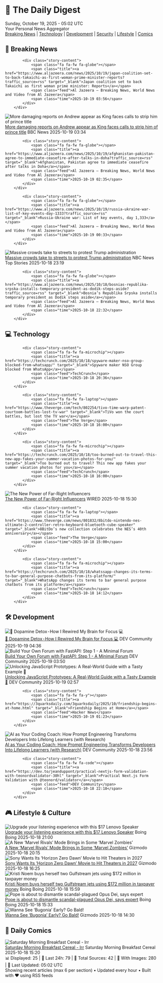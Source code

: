 <!-- Processing 54 RSS feeds at 2025-10-19 05:02:10 UTC -->
<!-- Processing: XKCD -->
<!-- Processing: Poorly Drawn Lines -->
<!-- Processing: Garfield -->
<!-- Processing: Cyanide & Happiness -->
<!-- Processing: CNN Top Stories -->
<!-- Processing: CNN Breaking News -->
<!-- Processing: BBC Breaking News -->
<!-- Processing: CBC News -->
<!-- Error processing https://rss.cbc.ca/lineup/topstories.xml: The read operation timed out -->
<!-- Processing: Reuters Top News -->
<!-- Processing: Sky News World -->
<!-- Processing: TechCrunch -->
<!-- Processing: Ars Technica -->
<!-- Processing: WIRED -->
<!-- Processing: Slashdot -->
<!-- Processing: Hacker News -->
<!-- Processing: Dev.to -->
<!-- Processing: StackOverflow Blog -->
<!-- Processing: OMG! Ubuntu -->
<!-- Processing: Linux.com -->
<!-- Processing: Red Hat Blog -->
<!-- Processing: InfoQ -->
<!-- Processing: DZone -->
<!-- Processing: The Pragmatic Engineer -->
<!-- Processing: Kotaku -->
<!-- Processing: Boing Boing -->
<!-- Processing: Schneier on Security -->
<!-- Generated 3 new posts out of 26 feeds processed -->
<div class="newspaper-header">
    <h1 class="newspaper-title">📰 The Daily Digest</h1>
    <div class="newspaper-date">Sunday, October 19, 2025 - 05:02 UTC</div>
    <div class="newspaper-subtitle">Your Personal News Aggregator</div>
</div>

<div class="newspaper-nav">
    <a href="#breaking">Breaking News</a> |
    <a href="#tech">Technology</a> |
    <a href="#dev">Development</a> |
    <a href="#security">Security</a> |
    <a href="#lifestyle">Lifestyle</a> |
    <a href="#webcomics">Comics</a>
</div>

<div class="news-section breaking-news" id="breaking">
<h2 class="section-header">🚨 Breaking News</h2>
<div class="stories-container">
<div class="story">
            
            <div class="story-content">
                <span class="fa fa-fw fa-globe"></span>
                <span class="title"><a href="https://www.aljazeera.com/news/2025/10/19/japan-coalition-set-to-back-takaichi-as-first-woman-prime-minister-reports?traffic_source=rss" target="_blank">Japan coalition set to back Takaichi as first woman prime minister: Reports</a></span>
                <span class="feed">Al Jazeera – Breaking News, World News and Video from Al Jazeera</span>
                <span class="time">2025-10-19 03:56</span>
            </div>
        </div>
<div class="story">
            <img src="https://ichef.bbci.co.uk/ace/standard/240/cpsprodpb/1860/live/16c86f10-ac9e-11f0-ba75-093eca1ac29b.jpg" alt="More damaging reports on Andrew appear as King faces calls to strip him of prince title" class="story-image" loading="lazy" onerror="this.style.display='none'">
            <div class="story-content">
                <span class="fa fa-fw fa-flag"></span>
                <span class="title"><a href="https://www.bbc.com/news/articles/cdegkd00yz3o?at_medium=RSS&at_campaign=rss" target="_blank">More damaging reports on Andrew appear as King faces calls to strip him of prince title</a></span>
                <span class="feed">BBC News</span>
                <span class="time">2025-10-19 03:34</span>
            </div>
        </div>
<div class="story">
            
            <div class="story-content">
                <span class="fa fa-fw fa-globe"></span>
                <span class="title"><a href="https://www.aljazeera.com/news/2025/10/19/afghanistan-pakistan-agree-to-immediate-ceasefire-after-talks-in-doha?traffic_source=rss" target="_blank">Afghanistan, Pakistan agree to immediate ceasefire after talks in Doha</a></span>
                <span class="feed">Al Jazeera – Breaking News, World News and Video from Al Jazeera</span>
                <span class="time">2025-10-19 02:35</span>
            </div>
        </div>
<div class="story">
            
            <div class="story-content">
                <span class="fa fa-fw fa-globe"></span>
                <span class="title"><a href="https://www.aljazeera.com/news/2025/10/19/russia-ukraine-war-list-of-key-events-day-1333?traffic_source=rss" target="_blank">Russia-Ukraine war: List of key events, day 1,333</a></span>
                <span class="feed">Al Jazeera – Breaking News, World News and Video from Al Jazeera</span>
                <span class="time">2025-10-19 00:33</span>
            </div>
        </div>
<div class="story">
            <img src="https://media-cldnry.s-nbcnews.com/image/upload/t_fit_1500w/mpx/2704722219/2025_10/1760829543134_wnn_abr_no_king_protests_251018_1920x1080-5kcg38.jpg" alt="Massive crowds take to streets to protest Trump administration" class="story-image" loading="lazy" onerror="this.style.display='none'">
            <div class="story-content">
                <span class="fa fa-fw fa-broadcast-tower"></span>
                <span class="title"><a href="https://www.nbcnews.com/video/massive-crowds-take-to-streets-to-protest-trump-administration-250169925632" target="_blank">Massive crowds take to streets to protest Trump administration</a></span>
                <span class="feed">NBC News Top Stories</span>
                <span class="time">2025-10-18 23:19</span>
            </div>
        </div>
<div class="story">
            
            <div class="story-content">
                <span class="fa fa-fw fa-globe"></span>
                <span class="title"><a href="https://www.aljazeera.com/news/2025/10/18/bosnias-republika-srpska-installs-temporary-president-as-dodik-steps-aside?traffic_source=rss" target="_blank">Bosnia’s Republika Srpska installs temporary president as Dodik steps aside</a></span>
                <span class="feed">Al Jazeera – Breaking News, World News and Video from Al Jazeera</span>
                <span class="time">2025-10-18 22:32</span>
            </div>
        </div>
</div>
</div>
<div class="news-section tech-news" id="tech">
<h2 class="section-header">💻 Technology</h2>
<div class="stories-container">
<div class="story">
            
            <div class="story-content">
                <span class="fa fa-fw fa-microchip"></span>
                <span class="title"><a href="https://techcrunch.com/2025/10/18/spyware-maker-nso-group-blocked-from-whatsapp/" target="_blank">Spyware maker NSO Group blocked from WhatsApp</a></span>
                <span class="feed">TechCrunch</span>
                <span class="time">2025-10-18 20:36</span>
            </div>
        </div>
<div class="story">
            
            <div class="story-content">
                <span class="fa fa-fw fa-laptop"></span>
                <span class="title"><a href="https://www.theverge.com/tech/802254/tivo-time-warp-patent-courtoom-battles-lost-tv-war" target="_blank">TiVo won the court battles, but lost the TV war</a></span>
                <span class="feed">The Verge</span>
                <span class="time">2025-10-18 16:00</span>
            </div>
        </div>
<div class="story">
            
            <div class="story-content">
                <span class="fa fa-fw fa-microchip"></span>
                <span class="title"><a href="https://techcrunch.com/2025/10/18/too-burned-out-to-travel-this-new-app-fakes-your-summer-vacation-photos-for-you/" target="_blank">Too burned out to travel? This new app fakes your summer vacation photos for you</a></span>
                <span class="feed">TechCrunch</span>
                <span class="time">2025-10-18 16:00</span>
            </div>
        </div>
<div class="story">
            <img src="https://media.wired.com/photos/68ed77d22e2c9b45248c9113/master/pass/Uncanny_Valley_GettyImages-912015482.jpg" alt="The New Power of Far-Right Influencers" class="story-image" loading="lazy" onerror="this.style.display='none'">
            <div class="story-content">
                <span class="fa fa-fw fa-bolt"></span>
                <span class="title"><a href="https://www.wired.com/story/uncanny-valley-podcast-the-new-power-of-far-right-influencers/" target="_blank">The New Power of Far-Right Influencers</a></span>
                <span class="feed">WIRED</span>
                <span class="time">2025-10-18 15:30</span>
            </div>
        </div>
<div class="story">
            
            <div class="story-content">
                <span class="fa fa-fw fa-laptop"></span>
                <span class="title"><a href="https://www.theverge.com/news/801832/8bitdo-nintendo-nes-ultimate-2-controller-retro-keyboard-bluetooth-cube-speaker" target="_blank">8BitDo’s new collection celebrates the NES’s 40th anniversary</a></span>
                <span class="feed">The Verge</span>
                <span class="time">2025-10-18 15:00</span>
            </div>
        </div>
<div class="story">
            
            <div class="story-content">
                <span class="fa fa-fw fa-microchip"></span>
                <span class="title"><a href="https://techcrunch.com/2025/10/18/whatssapp-changes-its-terms-to-bar-general-purpose-chatbots-from-its-platform/" target="_blank">WhatsApp changes its terms to bar general purpose chatbots from its platform</a></span>
                <span class="feed">TechCrunch</span>
                <span class="time">2025-10-18 14:12</span>
            </div>
        </div>
</div>
</div>
<div class="news-section dev-news" id="dev">
<h2 class="section-header">🛠️ Development</h2>
<div class="stories-container">
<div class="story">
            <img src="https://media2.dev.to/dynamic/image/width=800%2Cheight=%2Cfit=scale-down%2Cgravity=auto%2Cformat=auto/https%3A%2F%2Fdev-to-uploads.s3.amazonaws.com%2Fuploads%2Farticles%2Flmo5komlnz3kgkd0qsru.png" alt="🚫 Dopamine Detox - How I Rewired My Brain for Focus 💻" class="story-image" loading="lazy" onerror="this.style.display='none'">
            <div class="story-content">
                <span class="fa fa-fw fa-code"></span>
                <span class="title"><a href="https://dev.to/nurthedev/dopamine-detox-how-i-rewired-my-brain-for-focus-553j" target="_blank">🚫 Dopamine Detox - How I Rewired My Brain for Focus 💻</a></span>
                <span class="feed">DEV Community</span>
                <span class="time">2025-10-19 04:36</span>
            </div>
        </div>
<div class="story">
            <img src="https://media2.dev.to/dynamic/image/width=800%2Cheight=%2Cfit=scale-down%2Cgravity=auto%2Cformat=auto/https%3A%2F%2Fdev-to-uploads.s3.amazonaws.com%2Fuploads%2Farticles%2Fg0gtk0kxfdlfzocidm30.png" alt="Build Your Own Forum with FastAPI: Step 1 - A Minimal Forum" class="story-image" loading="lazy" onerror="this.style.display='none'">
            <div class="story-content">
                <span class="fa fa-fw fa-code"></span>
                <span class="title"><a href="https://dev.to/leapcell/build-your-own-forum-with-fastapi-step-1-a-minimal-forum-1apg" target="_blank">Build Your Own Forum with FastAPI: Step 1 - A Minimal Forum</a></span>
                <span class="feed">DEV Community</span>
                <span class="time">2025-10-19 03:50</span>
            </div>
        </div>
<div class="story">
            <img src="https://media2.dev.to/dynamic/image/width=800%2Cheight=%2Cfit=scale-down%2Cgravity=auto%2Cformat=auto/https%3A%2F%2Fmiro.medium.com%2Fv2%2Fresize%3Afit%3A2400%2F1%2AhuH45ks-6laHlsrgySBVUQ.jpeg" alt="Unlocking JavaScript Prototypes: A Real-World Guide with a Tasty Example 🍰" class="story-image" loading="lazy" onerror="this.style.display='none'">
            <div class="story-content">
                <span class="fa fa-fw fa-code"></span>
                <span class="title"><a href="https://dev.to/rohit_singh_ee84e64941db7/unlocking-javascript-prototypes-a-real-world-guide-with-a-tasty-example-2bc2" target="_blank">Unlocking JavaScript Prototypes: A Real-World Guide with a Tasty Example 🍰</a></span>
                <span class="feed">DEV Community</span>
                <span class="time">2025-10-19 02:57</span>
            </div>
        </div>
<div class="story">
            
            <div class="story-content">
                <span class="fa fa-fw fa-y"></span>
                <span class="title"><a href="https://3quarksdaily.com/3quarksdaily/2025/10/friendship-begins-at-home.html" target="_blank">Friendship Begins at Home</a></span>
                <span class="feed">Hacker News</span>
                <span class="time">2025-10-19 01:23</span>
            </div>
        </div>
<div class="story">
            <img src="https://media2.dev.to/dynamic/image/width=800%2Cheight=%2Cfit=scale-down%2Cgravity=auto%2Cformat=auto/https%3A%2F%2Fdev-to-uploads.s3.amazonaws.com%2Fuploads%2Farticles%2Felyucak8hzbzvjl7y1rw.png" alt="AI as Your Coding Coach: How Prompt Engineering Transforms Developers Into Lifelong Learners (with Research)" class="story-image" loading="lazy" onerror="this.style.display='none'">
            <div class="story-content">
                <span class="fa fa-fw fa-code"></span>
                <span class="title"><a href="https://dev.to/alvinveroy/ai-as-your-coding-coach-how-prompt-engineering-transforms-developers-into-lifelong-learners-with-4bfi" target="_blank">AI as Your Coding Coach: How Prompt Engineering Transforms Developers Into Lifelong Learners (with Research)</a></span>
                <span class="feed">DEV Community</span>
                <span class="time">2025-10-18 23:56</span>
            </div>
        </div>
<div class="story">
            
            <div class="story-content">
                <span class="fa fa-fw fa-code"></span>
                <span class="title"><a href="https://dev.to/jeanduppont/practical-nextjs-form-validation-with-teonordvalidator-30hl" target="_blank">Practical Next.js Form Validation with @teonord/validator</a></span>
                <span class="feed">DEV Community</span>
                <span class="time">2025-10-18 22:18</span>
            </div>
        </div>
</div>
</div>
<div class="news-section lifestyle-news" id="lifestyle">
<h2 class="section-header">🎮 Lifestyle & Culture</h2>
<div class="stories-container">
<div class="story">
            <img src="https://i0.wp.com/boingboing.net/wp-content/uploads/2025/10/Lenovo-M0520-Wired-Desktop-Speaker-Set.jpg?fit=2250%2C1500&amp;quality=60&amp;ssl=1" alt="Upgrade your listening experience with this $17 Lenovo Speaker" class="story-image" loading="lazy" onerror="this.style.display='none'">
            <div class="story-content">
                <span class="fa fa-fw fa-arrow-right"></span>
                <span class="title"><a href="https://boingboing.net/2025/10/18/upgrade-your-listening-experience-with-this-17-lenovo-speaker.html" target="_blank">Upgrade your listening experience with this $17 Lenovo Speaker</a></span>
                <span class="feed">Boing Boing</span>
                <span class="time">2025-10-18 21:00</span>
            </div>
        </div>
<div class="story">
            <img src="https://gizmodo.com/app/uploads/2025/10/marvel-rivals-zombies-1280x853.jpg" alt="A New ‘Marvel Rivals’ Mode Brings in Some ‘Marvel Zombies’" class="story-image" loading="lazy" onerror="this.style.display='none'">
            <div class="story-content">
                <span class="fa fa-fw fa-computer"></span>
                <span class="title"><a href="https://gizmodo.com/a-new-marvel-rivals-mode-brings-in-some-marvel-zombies-2000673723" target="_blank">A New ‘Marvel Rivals’ Mode Brings in Some ‘Marvel Zombies’</a></span>
                <span class="feed">Gizmodo</span>
                <span class="time">2025-10-18 20:15</span>
            </div>
        </div>
<div class="story">
            <img src="https://gizmodo.com/app/uploads/2025/10/horizon-fw-1280x853.jpg" alt="Sony Wants Its ‘Horizon Zero Dawn’ Movie to Hit Theaters in 2027" class="story-image" loading="lazy" onerror="this.style.display='none'">
            <div class="story-content">
                <span class="fa fa-fw fa-computer"></span>
                <span class="title"><a href="https://gizmodo.com/sony-wants-its-horizon-zero-dawn-movie-to-hit-theaters-in-2027-2000673716" target="_blank">Sony Wants Its ‘Horizon Zero Dawn’ Movie to Hit Theaters in 2027</a></span>
                <span class="feed">Gizmodo</span>
                <span class="time">2025-10-18 16:25</span>
            </div>
        </div>
<div class="story">
            <img src="https://i0.wp.com/boingboing.net/wp-content/uploads/2025/10/gulfstream-1.jpg?fit=1200%2C675&amp;quality=60&amp;ssl=1" alt="Kristi Noem buys herself two Gulfstream jets using $172 million in taxpayer money" class="story-image" loading="lazy" onerror="this.style.display='none'">
            <div class="story-content">
                <span class="fa fa-fw fa-arrow-right"></span>
                <span class="title"><a href="https://boingboing.net/2025/10/18/kristi-noem-buys-herself-two-gulfstream-jets-using-172-million-in-taxpayer-money.html" target="_blank">Kristi Noem buys herself two Gulfstream jets using $172 million in taxpayer money</a></span>
                <span class="feed">Boing Boing</span>
                <span class="time">2025-10-18 15:59</span>
            </div>
        </div>
<div class="story">
            <img src="https://i0.wp.com/boingboing.net/wp-content/uploads/2025/10/cilice.jpg?fit=1200%2C875&amp;quality=60&amp;ssl=1" alt="Pope is about to dismantle scandal-plagued Opus Dei, says expert" class="story-image" loading="lazy" onerror="this.style.display='none'">
            <div class="story-content">
                <span class="fa fa-fw fa-arrow-right"></span>
                <span class="title"><a href="https://boingboing.net/2025/10/18/pope-is-about-to-dismantle-scandal-plagued-opus-dei-says-expert.html" target="_blank">Pope is about to dismantle scandal-plagued Opus Dei, says expert</a></span>
                <span class="feed">Boing Boing</span>
                <span class="time">2025-10-18 15:33</span>
            </div>
        </div>
<div class="story">
            <img src="https://gizmodo.com/app/uploads/2025/08/Bugonia-Yorgos-Lanthimos-Emma-Stone-1280x853.jpg" alt="Wanna See ‘Bugonia’ Early? Go Bald!" class="story-image" loading="lazy" onerror="this.style.display='none'">
            <div class="story-content">
                <span class="fa fa-fw fa-computer"></span>
                <span class="title"><a href="https://gizmodo.com/wanna-see-bugonia-early-go-bald-2000673884" target="_blank">Wanna See ‘Bugonia’ Early? Go Bald!</a></span>
                <span class="feed">Gizmodo</span>
                <span class="time">2025-10-18 14:30</span>
            </div>
        </div>
</div>
</div>
<div class="news-section webcomics-section" id="webcomics">
<h2 class="section-header">🎨 Daily Comics</h2>
<div class="stories-container">
<div class="story">
            <img src="https://www.smbc-comics.com/comics/1760733278-20251018.png" alt="Saturday Morning Breakfast Cereal - Irr" class="story-image" loading="lazy" onerror="this.style.display='none'">
            <div class="story-content">
                <span class="fa fa-fw fa-smile"></span>
                <span class="title"><a href="https://www.smbc-comics.com/comic/irr" target="_blank">Saturday Morning Breakfast Cereal - Irr</a></span>
                <span class="feed">Saturday Morning Breakfast Cereal</span>
                <span class="time">2025-10-18 15:20</span>
            </div>
        </div>
</div>
</div>

<div class="newspaper-footer">
    <div class="stats">
        📊 Displayed: 25 | 📅 Last 24h: 79 | 📡 Total Sources: 42 | 📸 With Images: 280 |
        🔄 Last Updated: 05:02 UTC
    </div>
    <div class="footer-note">
        Showing recent articles (max 6 per section) • Updated every hour • Built with ❤️ using RSS feeds
    </div>
</div>
